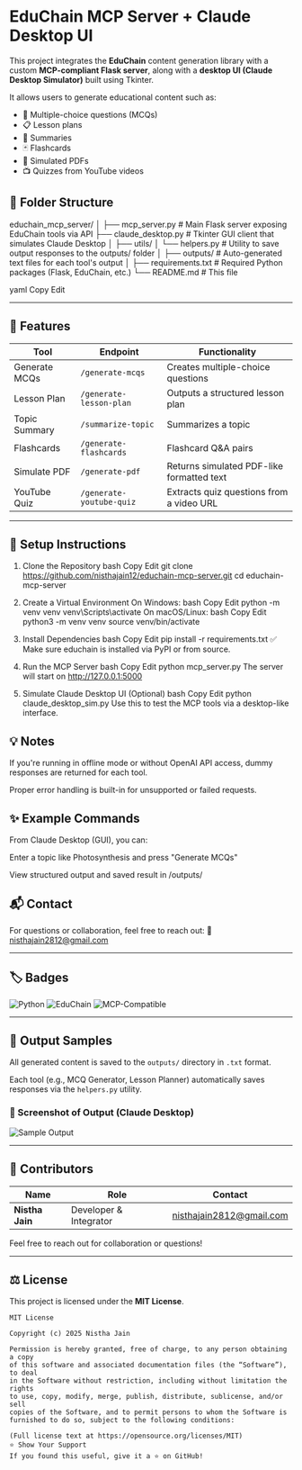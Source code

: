 # EduChain MCP Server + Claude Desktop UI

This project integrates the **EduChain** content generation library with a custom **MCP-compliant Flask server**, 
along with a **desktop UI (Claude Desktop Simulator)** built using Tkinter.

It allows users to generate educational content such as:
- 📘 Multiple-choice questions (MCQs)
- 📋 Lesson plans
- 📄 Summaries
- 🃏 Flashcards
- 📎 Simulated PDFs
- 📺 Quizzes from YouTube videos

## 🧱 Folder Structure

educhain_mcp_server/
│
├── mcp_server.py # Main Flask server exposing EduChain tools via API
├── claude_desktop.py # Tkinter GUI client that simulates Claude Desktop
│
├── utils/
│ └── helpers.py # Utility to save output responses to the outputs/ folder
│
├── outputs/ # Auto-generated text files for each tool's output
│
├── requirements.txt # Required Python packages (Flask, EduChain, etc.)
└── README.md # This file

yaml
Copy
Edit

---

## 🚀 Features

| Tool               | Endpoint                  | Functionality                              |
|--------------------|---------------------------|---------------------------------------------|
| Generate MCQs      | `/generate-mcqs`          | Creates multiple-choice questions           |
| Lesson Plan        | `/generate-lesson-plan`   | Outputs a structured lesson plan            |
| Topic Summary      | `/summarize-topic`        | Summarizes a topic                          |
| Flashcards         | `/generate-flashcards`    | Flashcard Q&A pairs                         |
| Simulate PDF       | `/generate-pdf`           | Returns simulated PDF-like formatted text   |
| YouTube Quiz       | `/generate-youtube-quiz`  | Extracts quiz questions from a video URL    |

---

## 🚀 Setup Instructions
1. Clone the Repository
bash
Copy
Edit
git clone https://github.com/nisthajain12/educhain-mcp-server.git
cd educhain-mcp-server

2. Create a Virtual Environment
On Windows:
bash
Copy
Edit
python -m venv venv
venv\Scripts\activate
On macOS/Linux:
bash
Copy
Edit
python3 -m venv venv
source venv/bin/activate
3. Install Dependencies
bash
Copy
Edit
pip install -r requirements.txt
✅ Make sure educhain is installed via PyPI or from source.

4. Run the MCP Server
bash
Copy
Edit
python mcp_server.py
The server will start on http://127.0.0.1:5000

5. Simulate Claude Desktop UI (Optional)
bash
Copy
Edit
python claude_desktop_sim.py
Use this to test the MCP tools via a desktop-like interface.


## 💡 Notes

If you're running in offline mode or without OpenAI API access, dummy responses are returned for each tool.

Proper error handling is built-in for unsupported or failed requests.

## ✨ Example Commands

From Claude Desktop (GUI), you can:

Enter a topic like Photosynthesis and press "Generate MCQs"

View structured output and saved result in /outputs/


## 📬 Contact
For questions or collaboration, feel free to reach out:
📧 nisthajain2812@gmail.com

---

## 🏷️ Badges

![Python](https://img.shields.io/badge/Python-3.10-blue?logo=python&logoColor=white)
![EduChain](https://img.shields.io/badge/Powered_by-EduChain-purple?style=flat&logo=github)
![MCP-Compatible](https://img.shields.io/badge/MCP-Compatible-green?style=flat)

---

## 📂 Output Samples

All generated content is saved to the `outputs/` directory in `.txt` format.

Each tool (e.g., MCQ Generator, Lesson Planner) automatically saves responses via the `helpers.py` utility.

### 📸 Screenshot of Output (Claude Desktop)

![Sample Output](https://via.placeholder.com/800x400.png?text=Claude+Desktop+Sample+Output)

---

## 👥 Contributors

| Name         | Role                        | Contact                       |
|--------------|-----------------------------|-------------------------------|
| **Nistha Jain** | Developer & Integrator      | [nisthajain2812@gmail.com](mailto:nisthajain2812@gmail.com) |

Feel free to reach out for collaboration or questions!

---

## ⚖️ License

This project is licensed under the **MIT License**.

```text
MIT License

Copyright (c) 2025 Nistha Jain

Permission is hereby granted, free of charge, to any person obtaining a copy
of this software and associated documentation files (the “Software”), to deal
in the Software without restriction, including without limitation the rights
to use, copy, modify, merge, publish, distribute, sublicense, and/or sell
copies of the Software, and to permit persons to whom the Software is
furnished to do so, subject to the following conditions:

(Full license text at https://opensource.org/licenses/MIT)
⭐️ Show Your Support
If you found this useful, give it a ⭐️ on GitHub!

